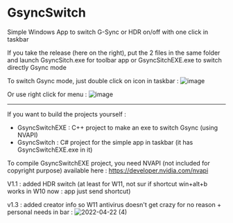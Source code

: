 # GsyncSwitch
Simple Windows App to switch G-Sync or HDR on/off with one click in taskbar

If you take the release (here on the right), put the 2 files in the same folder and launch GsyncSitch.exe for toolbar app or GsyncSitchEXE.exe to switch directly Gsync mode

To switch Gsync mode, just double click on icon in taskbar :
![image](https://user-images.githubusercontent.com/71530061/163377488-4f60ebdc-3005-47ec-89d9-f47d475a3db5.png)

Or use right click for menu :
![image](https://user-images.githubusercontent.com/71530061/163563377-569ec630-a67e-4d23-9330-11b757626d89.png)

----------------------------------------------------------------------------------------------------------------------------                                                                                                              
If you want to build the projects yourself :

- GsyncSwitchEXE : C++ project to make an exe to switch Gsync (using NVAPI)
- GsyncSwitch : C# project for the simple app in taskbar (it has GsyncSwitchEXE.exe in it)

To compile GsyncSwitchEXE project, you need NVAPI (not included for copyright purpose) available here :
https://developer.nvidia.com/nvapi


V1.1 : added HDR switch (at least for W11, not sur if shortcut win+alt+b works in W10 now : app just send shortcut)

v1.3 : added creator info so W11 antivirus doesn't get crazy for no reason + personal needs in bar :
![2022-04-22 (4)](https://user-images.githubusercontent.com/71530061/164769211-2000029d-de27-4ad6-9f55-99b7a283f45d.png)
